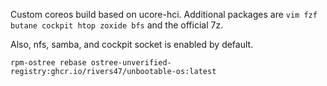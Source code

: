 Custom coreos build based on ucore-hci.
Additional packages are `vim fzf butane cockpit htop zoxide bfs` and the official 7z.

Also, nfs, samba, and cockpit socket is enabled by default.

`rpm-ostree rebase ostree-unverified-registry:ghcr.io/rivers47/unbootable-os:latest`
